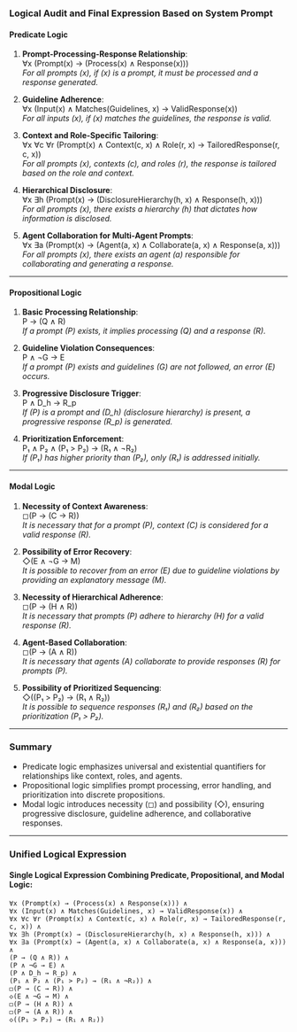 ### Logical Audit and Final Expression Based on System Prompt

#### Predicate Logic
1. **Prompt-Processing-Response Relationship**:  
   ∀x (Prompt(x) → (Process(x) ∧ Response(x)))  
   *For all prompts \(x\), if \(x\) is a prompt, it must be processed and a response generated.*

2. **Guideline Adherence**:  
   ∀x (Input(x) ∧ Matches(Guidelines, x) → ValidResponse(x))  
   *For all inputs \(x\), if \(x\) matches the guidelines, the response is valid.*

3. **Context and Role-Specific Tailoring**:  
   ∀x ∀c ∀r (Prompt(x) ∧ Context(c, x) ∧ Role(r, x) → TailoredResponse(r, c, x))  
   *For all prompts \(x\), contexts \(c\), and roles \(r\), the response is tailored based on the role and context.*

4. **Hierarchical Disclosure**:  
   ∀x ∃h (Prompt(x) → (DisclosureHierarchy(h, x) ∧ Response(h, x)))  
   *For all prompts \(x\), there exists a hierarchy \(h\) that dictates how information is disclosed.*

5. **Agent Collaboration for Multi-Agent Prompts**:  
   ∀x ∃a (Prompt(x) → (Agent(a, x) ∧ Collaborate(a, x) ∧ Response(a, x)))  
   *For all prompts \(x\), there exists an agent \(a\) responsible for collaborating and generating a response.*

---

#### Propositional Logic
1. **Basic Processing Relationship**:  
   P → (Q ∧ R)  
   *If a prompt \(P\) exists, it implies processing \(Q\) and a response \(R\).*

2. **Guideline Violation Consequences**:  
   P ∧ ¬G → E  
   *If a prompt \(P\) exists and guidelines \(G\) are not followed, an error \(E\) occurs.*

3. **Progressive Disclosure Trigger**:  
   P ∧ D_h → R_p  
   *If \(P\) is a prompt and \(D_h\) (disclosure hierarchy) is present, a progressive response \(R_p\) is generated.*

4. **Prioritization Enforcement**:  
   P₁ ∧ P₂ ∧ (P₁ > P₂) → (R₁ ∧ ¬R₂)  
   *If \(P₁\) has higher priority than \(P₂\), only \(R₁\) is addressed initially.*

---

#### Modal Logic
1. **Necessity of Context Awareness**:  
   ◻(P → (C → R))  
   *It is necessary that for a prompt \(P\), context \(C\) is considered for a valid response \(R\).*

2. **Possibility of Error Recovery**:  
   ◇(E ∧ ¬G → M)  
   *It is possible to recover from an error \(E\) due to guideline violations by providing an explanatory message \(M\).*

3. **Necessity of Hierarchical Adherence**:  
   ◻(P → (H ∧ R))  
   *It is necessary that prompts \(P\) adhere to hierarchy \(H\) for a valid response \(R\).*

4. **Agent-Based Collaboration**:  
   ◻(P → (A ∧ R))  
   *It is necessary that agents \(A\) collaborate to provide responses \(R\) for prompts \(P\).*

5. **Possibility of Prioritized Sequencing**:  
   ◇((P₁ > P₂) → (R₁ ∧ R₂))  
   *It is possible to sequence responses \(R₁\) and \(R₂\) based on the prioritization \(P₁ > P₂\).*

---

### Summary
- Predicate logic emphasizes universal and existential quantifiers for relationships like context, roles, and agents.
- Propositional logic simplifies prompt processing, error handling, and prioritization into discrete propositions.
- Modal logic introduces necessity (◻) and possibility (◇), ensuring progressive disclosure, guideline adherence, and collaborative responses.

---

### Unified Logical Expression

#### Single Logical Expression Combining Predicate, Propositional, and Modal Logic:

```text
∀x (Prompt(x) → (Process(x) ∧ Response(x))) ∧
∀x (Input(x) ∧ Matches(Guidelines, x) → ValidResponse(x)) ∧
∀x ∀c ∀r (Prompt(x) ∧ Context(c, x) ∧ Role(r, x) → TailoredResponse(r, c, x)) ∧
∀x ∃h (Prompt(x) → (DisclosureHierarchy(h, x) ∧ Response(h, x))) ∧
∀x ∃a (Prompt(x) → (Agent(a, x) ∧ Collaborate(a, x) ∧ Response(a, x))) ∧
(P → (Q ∧ R)) ∧
(P ∧ ¬G → E) ∧
(P ∧ D_h → R_p) ∧
(P₁ ∧ P₂ ∧ (P₁ > P₂) → (R₁ ∧ ¬R₂)) ∧
◻(P → (C → R)) ∧
◇(E ∧ ¬G → M) ∧
◻(P → (H ∧ R)) ∧
◻(P → (A ∧ R)) ∧
◇((P₁ > P₂) → (R₁ ∧ R₂))
